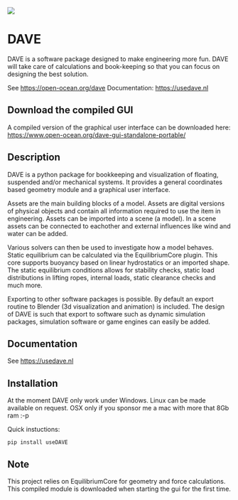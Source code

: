 ![](docs/images/promo1.jpg)

# DAVE


DAVE is a software package designed to make engineering more fun. DAVE will take care of calculations and book-keeping so that you can focus on designing the best solution.

See https://open-ocean.org/dave
Documentation: https://usedave.nl

## Download the compiled GUI

A compiled version of the graphical user interface can be downloaded here: https://www.open-ocean.org/dave-gui-standalone-portable/

## Description

DAVE is a python package for bookkeeping and visualization of floating, suspended and/or mechanical systems. It provides a general coordinates based geometry module and a graphical user interface.

Assets are the main building blocks of a model. Assets are digital versions of physical objects and contain all information required to use the item in engineering.
Assets can be imported into a scene (a model). In a scene assets can be connected to eachother and external influences like wind and water can be added.

Various solvers can then be used to investigate how a model behaves.
Static equilibrium can be calculated via the EquilibriumCore plugin. This core supports buoyancy based on linear hydrostatics or an imported shape.
The static equilibrium conditions allows for stability checks, static load distributions in lifting ropes, internal loads, static clearance checks and much more.

Exporting to other software packages is possible. By default an export routine to Blender (3d visualization and animation) is included.
The design of DAVE is such that export to software such as dynamic simulation packages, simulation software or game engines can easily be added.

## Documentation

See https://usedave.nl

## Installation

At the moment DAVE only work under Windows. Linux can be made available on request. OSX only if you sponsor me a mac with more that 8Gb ram :-p

Quick instuctions:

    pip install useDAVE


## Note

This project relies on EquilibriumCore for geometry and force calculations. This compiled module is downloaded when starting the gui for the first time.
